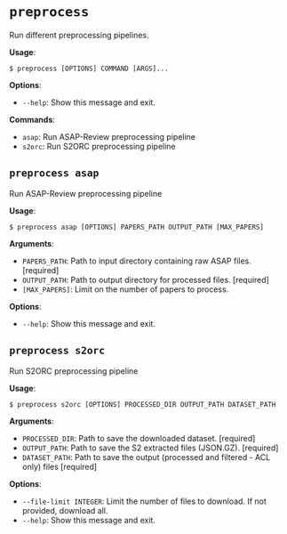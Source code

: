 # `preprocess`

Run different preprocessing pipelines.

**Usage**:

```console
$ preprocess [OPTIONS] COMMAND [ARGS]...
```

**Options**:

* `--help`: Show this message and exit.

**Commands**:

* `asap`: Run ASAP-Review preprocessing pipeline
* `s2orc`: Run S2ORC preprocessing pipeline

## `preprocess asap`

Run ASAP-Review preprocessing pipeline

**Usage**:

```console
$ preprocess asap [OPTIONS] PAPERS_PATH OUTPUT_PATH [MAX_PAPERS]
```

**Arguments**:

* `PAPERS_PATH`: Path to input directory containing raw ASAP files.  [required]
* `OUTPUT_PATH`: Path to output directory for processed files.  [required]
* `[MAX_PAPERS]`: Limit on the number of papers to process.

**Options**:

* `--help`: Show this message and exit.

## `preprocess s2orc`

Run S2ORC preprocessing pipeline

**Usage**:

```console
$ preprocess s2orc [OPTIONS] PROCESSED_DIR OUTPUT_PATH DATASET_PATH
```

**Arguments**:

* `PROCESSED_DIR`: Path to save the downloaded dataset.  [required]
* `OUTPUT_PATH`: Path to save the S2 extracted files (JSON.GZ).  [required]
* `DATASET_PATH`: Path to save the output (processed and filtered - ACL only) files  [required]

**Options**:

* `--file-limit INTEGER`: Limit the number of files to download. If not provided, download all.
* `--help`: Show this message and exit.

